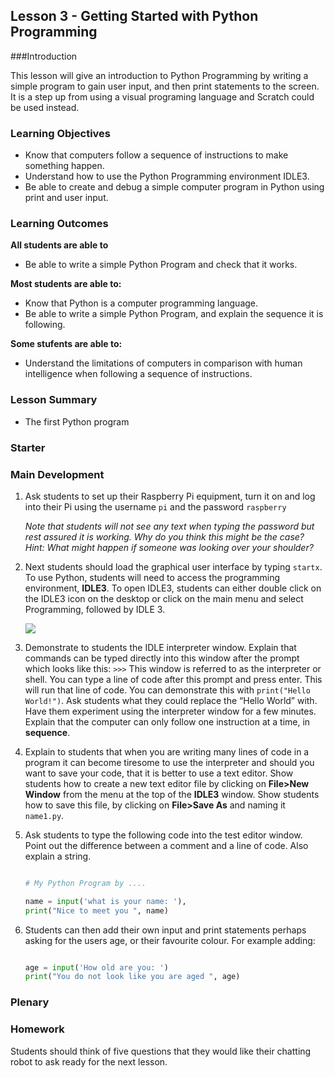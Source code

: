 ## Lesson 3 - Getting Started with Python Programming 

###Introduction

This lesson will give an introduction to Python Programming by writing a simple program to gain user input, and then print statements to the screen. It is a step up from using a visual programing language and Scratch could be used instead.


### Learning Objectives

- Know that computers follow a sequence of instructions to make something happen.
- Understand how to use the Python Programming environment IDLE3.
- Be able to create and debug a simple computer program in Python using print and user input.


### Learning Outcomes

**All students are able to**

- Be able to write a simple Python Program and check that it works.


**Most students are able to:**

- Know that Python is a computer programming language.  
- Be able to write a simple Python Program, and explain the sequence it is following.

**Some stufents are able to:**

- Understand the limitations of computers in comparison with human intelligence when following a sequence of instructions. 


### Lesson Summary

- The first Python program

### Starter




### Main Development

1. Ask students to set up their Raspberry Pi equipment, turn it on and log into their Pi using the username `pi` and the password `raspberry`

	*Note that students will not see any text when typing the password but rest assured it is working. Why do you think this might be the case? Hint: What might happen if someone was looking over your shoulder?*
	
2. Next students should load the graphical user interface by typing `startx`. To use Python, students will need to access the programming environment, **IDLE3**. To open IDLE3, students can either double click on the IDLE3 icon on the desktop or click on the main menu and select Programming, followed by IDLE 3.

	![](idle3.png)

3. Demonstrate to students the IDLE interpreter window. Explain that commands can be typed directly into this window after the prompt which looks like this:  `>>>` This window is referred to as the interpreter or shell. You can type a line of code after this prompt and press enter. This will run that line of code. You can demonstrate this with `print("Hello World!")`. Ask students what they could replace the “Hello World” with. Have them experiment using the interpreter window for a few minutes. Explain that the computer can only follow one instruction at a time, in **sequence**. 

4. Explain to students that when you are writing many lines of code in a program it can become tiresome to use the interpreter and should you want to save your code, that it is better to use a text editor. Show students how to create a new text editor file by clicking on **File>New Window** from the menu at the top of the **IDLE3** window. Show students how to save this file, by clicking on **File>Save As** and naming it `name1.py`.

5. Ask students to type the following code into the test editor window. Point out the difference between a comment and a line of code. Also explain a string.

	```python
	
	# My Python Program by ....
	
	name = input('what is your name: '),
	print("Nice to meet you ", name)
	```

6. Students can then add their own input and print statements perhaps asking for the users age, or their favourite colour. For example adding:

	```python
	
	age = input('How old are you: ')
	print("You do not look like you are aged ", age)
	```

### Plenary



### Homework

Students should think of five questions that they would like their chatting robot to ask ready for the next lesson.

